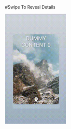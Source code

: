 #Swipe To Reveal Details

![Visual demo](https://github.com/dancing-koala/swipe-to-reveal-details/raw/master/swipe_to_reveal_details.gif)
